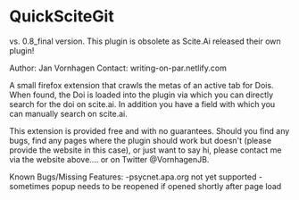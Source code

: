 # QuickSciteGit
vs. 0.8_final version.
This plugin is obsolete as Scite.Ai released their own plugin!

Author: Jan Vornhagen
Contact: writing-on-par.netlify.com

A small firefox extension that crawls the metas of an active tab for Dois. When found, the Doi is loaded into the plugin via which you can directly search for the doi on scite.ai.
In addition you have a field with which you can manually search on scite.ai.

This extension is provided free and with no guarantees.
Should you find any bugs, find any pages where the plugin should work but doesn't (please provide the website in this case), or just want to say hi, please contact me via the website above.... or on Twitter @VornhagenJB.

Known Bugs/Missing Features:
  -psycnet.apa.org not yet supported
  -sometimes popup needs to be reopened if opened shortly after page load
